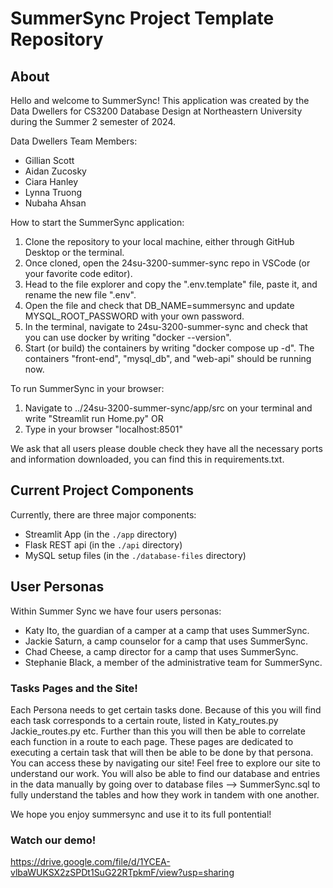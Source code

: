# SummerSync Project Template Repository

## About

Hello and welcome to SummerSync! This application was created by the Data Dwellers for CS3200 Database Design at Northeastern University during the Summer 2 semester of 2024. 

Data Dwellers Team Members:
- Gillian Scott
- Aidan Zucosky
- Ciara Hanley
- Lynna Truong
- Nubaha Ahsan

How to start the SummerSync application:
1. Clone the repository to your local machine, either through GitHub Desktop or the terminal.
2. Once cloned, open the 24su-3200-summer-sync repo in VSCode (or your favorite code editor).
3. Head to the file explorer and copy the ".env.template" file, paste it, and rename the new file ".env".
4. Open the file and check that DB_NAME=summersync and update MYSQL_ROOT_PASSWORD with your own password.
5. In the terminal, navigate to 24su-3200-summer-sync and check that you can use docker by writing "docker --version".
6. Start (or build) the containers by writing "docker compose up -d". The containers "front-end", "mysql_db", and "web-api" should be running now.

To run SummerSync in your browser:
1. Navigate to ../24su-3200-summer-sync/app/src on your terminal and write "Streamlit run Home.py"
  OR
2. Type in your browser "localhost:8501"

We ask that all users please double check they have all the necessary ports and information downloaded, you can find this in requirements.txt.

## Current Project Components

Currently, there are three major components:
- Streamlit App (in the `./app` directory)
- Flask REST api (in the `./api` directory)
- MySQL setup files (in the `./database-files` directory)

## User Personas

Within Summer Sync we have four users personas:
- Katy Ito, the guardian of a camper at a camp that uses SummerSync.
- Jackie Saturn, a camp counselor for a camp that uses SummerSync.
- Chad Cheese, a camp director for a camp that uses SummerSync.
- Stephanie Black, a member of the administrative team for SummerSync. 

### Tasks Pages and the Site!

Each Persona needs to get certain tasks done. Because of this you will find each task corresponds to a certain route, listed in Katy_routes.py Jackie_routes.py etc. Further than this you will then be able to correlate each function in a route to each page. These pages are dedicated to executing a certain task that will then be able to be done by that persona. You can access these by navigating our site! Feel free to explore our site to understand our work. You will also be able to find our database and entries in the data manually by going over to database files --> SummerSync.sql to fully understand the tables and how they work in tandem with one another. 

We hope you enjoy summersync and use it to its full pontential! 

### Watch our demo!
https://drive.google.com/file/d/1YCEA-vlbaWUKSX2zSPDt1SuG22RTpkmF/view?usp=sharing

